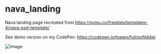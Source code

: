 # nava_landing
Nava landing page recreated from https://symu.co/freebies/templates-4/nava-psd-template/

See demo version on my CodePen: https://codepen.io/tnewp/full/poNddwj

![image](https://user-images.githubusercontent.com/57568456/110959231-7bd75f80-831b-11eb-80c3-b0e338c176d0.png)
